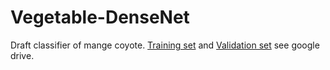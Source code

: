 # Vegetable-DenseNet
Draft classifier of mange coyote. [Training set](https://drive.google.com/drive/folders/1x3ztWKZClSRGehRo1Mn3-lnuLFWW1lhl) and [Validation set](https://drive.google.com/drive/folders/1x3ztWKZClSRGehRo1Mn3-lnuLFWW1lhl) see google drive.
